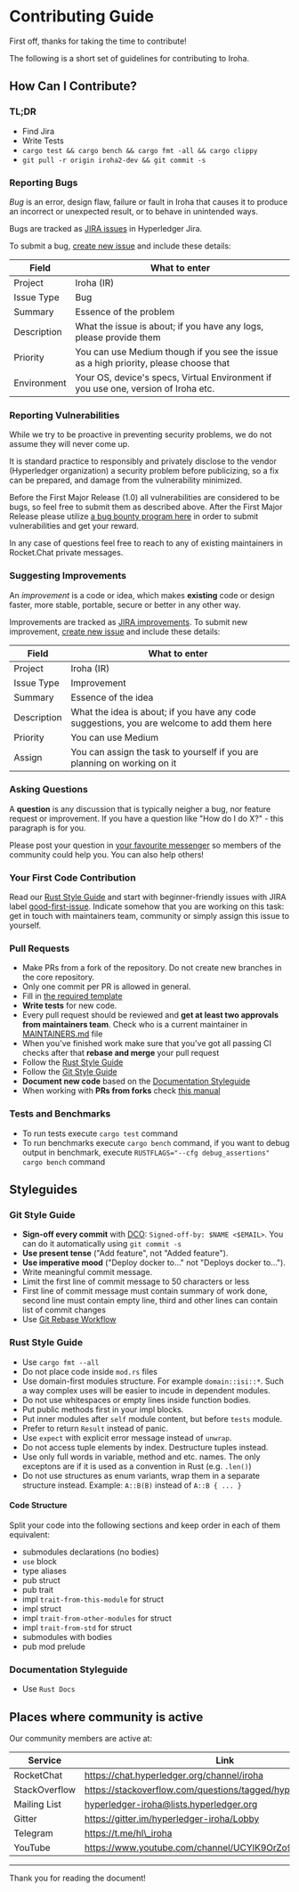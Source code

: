 # Contributing Guide

First off, thanks for taking the time to contribute!

The following is a short set of guidelines for contributing to Iroha.

## How Can I Contribute?

### TL;DR

* Find Jira
* Write Tests
* `cargo test && cargo bench && cargo fmt -all && cargo clippy`
* `git pull -r origin iroha2-dev && git commit -s`

### Reporting Bugs

*Bug* is an error, design flaw, failure or fault in Iroha that causes it
to produce an incorrect or unexpected result, or to behave in unintended
ways.

Bugs are tracked as [JIRA
issues](https://jira.hyperledger.org/projects/IR/issues/IR-275?filter=allopenissues&orderby=issuetype+ASC%2C+priority+DESC%2C+updated+DESC) in Hyperledger Jira.

To submit a bug, [create new
issue](https://jira.hyperledger.org/secure/CreateIssue.jspa) and
include these details:

| Field               | What to enter                                        |
| ------------------- | ---------------------------------------------------- |
| Project             | Iroha (IR)                                           |
| Issue Type          | Bug                                                  |
| Summary             | Essence of the problem                               |
| Description         | What the issue is about; if you have any logs, please provide them |
| Priority            | You can use Medium though if you see the issue as a high priority, please choose that |
| Environment         | Your OS, device's specs, Virtual Environment if you use one, version of Iroha etc. |

### Reporting Vulnerabilities

While we try to be proactive in preventing security problems, we do not
assume they will never come up.

It is standard practice to responsibly and privately disclose to the
vendor (Hyperledger organization) a security problem before publicizing,
so a fix can be prepared, and damage from the vulnerability minimized.

Before the First Major Release (1.0) all vulnerabilities are considered
to be bugs, so feel free to submit them as described above. After the
First Major Release please utilize [a bug bounty program
here](https://hackerone.com/hyperledger) in order to submit
vulnerabilities and get your reward.

In any case of questions feel free to reach to any of existing maintainers in
Rocket.Chat private messages.

### Suggesting Improvements

An *improvement* is a code or idea, which makes **existing** code or
design faster, more stable, portable, secure or better in any other way.

Improvements are tracked as [JIRA
improvements](https://jira.hyperledger.org/browse/IR-184?jql=project%20%3D%20IR%20and%20issuetype%20%3D%20Improvement%20ORDER%20BY%20updated%20DESC).
To submit new improvement, [create new
issue](https://jira.hyperledger.org/secure/CreateIssue.jspa) and
include these details:

| Field               | What to enter                                        |
| ------------------- | ---------------------------------------------------- |
| Project             | Iroha (IR)                                           |
| Issue Type          | Improvement                                          |
| Summary             | Essence of the idea                                  |
| Description         | What the idea is about; if you have any code suggestions, you are welcome to add them here |
| Priority            | You can use Medium                                   |
| Assign              | You can assign the task to yourself if you are planning on working on it |

### Asking Questions

A **question** is any discussion that is typically neigher a bug, nor
feature request or improvement. If you have a question like "How do I do
X?" - this paragraph is for you.

Please post your question in [your favourite
messenger](#places-where-community-is-active) so members of the
community could help you. You can also help others!

### Your First Code Contribution

Read our [Rust Style Guide](#rust-style-guide) and start with
beginner-friendly issues with JIRA label
[good-first-issue](https://jira.hyperledger.org/issues/?jql=project%20%3D%20IR%20and%20labels%20%3D%20good-first-issue%20ORDER%20BY%20updated%20DESC).
Indicate somehow that you are working on this task: get in touch with
maintainers team, community or simply assign this issue to yourself.

### Pull Requests

-  Make PRs from a fork of the repository. Do not create new branches in the core repository.
-  Only one commit per PR is allowed in general.
-  Fill in [the required template](https://github.com/hyperledger/iroha/blob/master/.github/PULL_REQUEST_TEMPLATE.md)
-  **Write tests** for new code. 
-  Every pull request should be reviewed and **get at least two
   approvals from maintainers team**. Check who is a current maintainer
   in
   [MAINTAINERS.md](https://github.com/hyperledger/iroha/blob/iroha2-dev/MAINTAINERS.md)
   file
-  When you've finished work make sure that you've got all passing CI
   checks after that **rebase and merge** your pull request
-  Follow the [Rust Style Guide](#rust-style-guide)
-  Follow the [Git Style Guide](#git-style-guide>)
-  **Document new code** based on the [Documentation
   Styleguide](#documentation-styleguide)
-  When working with **PRs from forks** check [this
   manual](https://help.github.com/articles/checking-out-pull-requests-locally)

### Tests and Benchmarks

-  To run tests execute `cargo test` command
-  To run benchmarks execute `cargo bench` command, if you want to debug output in benchmark, execute `RUSTFLAGS="--cfg debug_assertions" cargo bench` command

## Styleguides

### Git Style Guide

-  **Sign-off every commit** with [DCO](https://github.com/apps/dco):
   `Signed-off-by: $NAME <$EMAIL>`. You can do it automatically using
   `git commit -s`
-  **Use present tense** ("Add feature", not "Added feature").
-  **Use imperative mood** ("Deploy docker to..." not "Deploys docker
   to...").
-  Write meaningful commit message.
-  Limit the first line of commit message to 50 characters or less
-  First line of commit message must contain summary of work done,
   second line must contain empty line, third and other lines can
   contain list of commit changes
-  Use [Git Rebase Workflow](https://git-rebase.io/)


### Rust Style Guide

- Use `cargo fmt --all`
- Do not place code inside `mod.rs` files
- Use domain-first modules structure. For example `domain::isi::*`. Such a way 
complex uses will be easier to incude in dependent modules.
- Do not use whitespaces or empty lines inside function bodies.
- Put public methods first in your impl blocks.
- Put inner modules after `self` module content, but before `tests` module.
- Prefer to return `Result` instead of panic.
- Use `expect` with explicit error message instead of `unwrap`.
- Do not access tuple elements by index. Destructure tuples instead.
- Use only full words in variable, method and etc. names. The only exceptons are if it is used as a convention in Rust (e.g. `.len()`)
- Do not use structures as enum variants, wrap them in a separate structure instead. Example: `A::B(B)` instead of `A::B { ... }`

#### Code Structure

Split your code into the following sections and keep order in each of them equivalent:
- submodules declarations (no bodies)
- `use` block
- type aliases
- pub struct
- pub trait
- impl `trait-from-this-module` for struct
- impl struct
- impl `trait-from-other-modules` for struct
- impl `trait-from-std` for struct
- submodules with bodies
- pub mod prelude

### Documentation Styleguide

-  Use `Rust Docs`

## Places where community is active

Our community members are active at:

| Service       | Link                                                         |
| ------------- | ------------------------------------------------------------ |
| RocketChat    | https://chat.hyperledger.org/channel/iroha                   |
| StackOverflow | https://stackoverflow.com/questions/tagged/hyperledger-iroha |
| Mailing List  | hyperledger-iroha@lists.hyperledger.org                      |
| Gitter        | https://gitter.im/hyperledger-iroha/Lobby                    |
| Telegram      | https://t.me/hl\_iroha                                       |
| YouTube       | https://www.youtube.com/channel/UCYlK9OrZo9hvNYFuf0vrwww     |

---

Thank you for reading the document!
